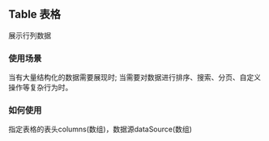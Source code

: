 ## Table 表格

展示行列数据


### 使用场景

当有大量结构化的数据需要展现时;
当需要对数据进行排序、搜索、分页、自定义操作等复杂行为时。

### 如何使用

指定表格的表头columns(数组)，数据源dataSource(数组)
